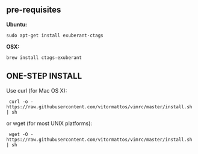 ## pre-requisites

**Ubuntu:**

    sudo apt-get install exuberant-ctags

**OSX:**

    brew install ctags-exuberant

## ONE-STEP INSTALL

Use curl (for Mac OS X):

     curl -o - https://raw.githubusercontent.com/vitormattos/vimrc/master/install.sh | sh

or wget (for most UNIX platforms):

     wget -O - https://raw.githubusercontent.com/vitormattos/vimrc/master/install.sh | sh
